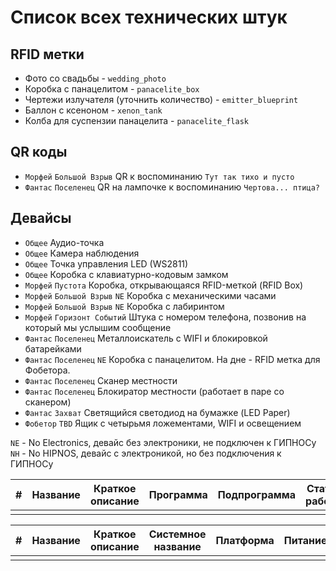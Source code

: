 # Список всех технических штук

## RFID метки
* Фото со свадьбы - `wedding_photo`
* Коробка с панацелитом - `panacelite_box`
* Чертежи излучателя (уточнить количество) - `emitter_blueprint`
* Баллон с ксеноном - `xenon_tank`
* Колба для суспензии панацелита - `panacelite_flask`

## QR коды
* `Морфей` `Большой Взрыв` QR к воспоминанию `Тут так тихо и пусто`
* `Фантас` `Поселенец` QR на лампочке к воспоминанию `Чертова... птица?`

## Девайсы
* `Общее` Аудио-точка
* `Общее` Камера наблюдения
* `Общее` Точка управления LED (WS2811)
* `Общее` Коробка с клавиатурно-кодовым замком
* `Морфей` `Пустота` Коробка, открывающаяся RFID-меткой (RFID Box)
* `Морфей` `Большой Взрыв` `NE` Коробка с механическими часами
* `Морфей` `Большой Взрыв` `NE` Коробка с лабиринтом
* `Морфей` `Горизонт Событий` Штука с номером телефона, позвонив на который мы услышим сообщение
* `Фантас` `Поселенец` Металлоискатель с WIFI и блокировкой батарейками
* `Фантас` `Поселенец` `NE` Коробка с панацелитом. На дне - RFID метка для Фобетора.
* `Фантас` `Поселенец` Сканер местности
* `Фантас` `Поселенец` Блокиратор местности (работает в паре со сканером)
* `Фантас` `Захват` Светящийся светодиод на бумажке (LED Paper)
* `Фобетор` `TBD` Ящик с четырьмя ложементами, WIFI и освещением

`NE` - No Electronics, девайс без электроники, не подключен к ГИПНОСу
`NH` - No HIPNOS, девайс с электроникой, но без подключения к ГИПНОСу

| #   | Название | Краткое описание | Программа | Подпрограмма | Статус работы |
|-----|----------|------------------|-----------|--------------|---------------|
|     |          |                  |           |              |               |


| #   | Название | Краткое описание | Системное название | Платформа | Питание | Имя пользователя |
|-----|----------|------------------|--------------------|-----------|---------|------------------|
|     |          |                  |                    |           |         |                  |
